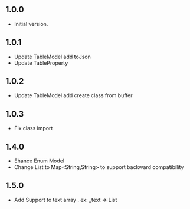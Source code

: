 ## 1.0.0

- Initial version.

## 1.0.1

- Update TableModel add toJson
- Update TableProperty

## 1.0.2

- Update TableModel add create class from buffer

## 1.0.3

- Fix class import

## 1.4.0

- Ehance Enum Model
- Change List to Map<String,String> to support backward compatibility

## 1.5.0

- Add Support to text array . ex: _text => List<String> 



